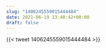 ```yaml
---
slug: "1406245559015444484"
date: 2021-06-19 13:40:42+00:00
draft: false
---
```


{{< tweet 1406245559015444484 >}}
